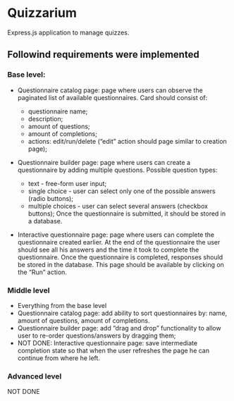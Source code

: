 # Quizzarium

Express.js application to manage quizzes.

## Followind requirements were implemented

### Base level:

* Questionnaire catalog page: page where users can observe the paginated list of
available questionnaires. Card should consist of:
    - questionnaire name;
    - description;
    - amount of questions;
    - amount of completions;
    - actions: edit/run/delete (“edit” action should page similar to creation page);

* Questionnaire builder page: page where users can create a questionnaire by adding
multiple questions.
    Possible question types:
    - text - free-form user input;
    - single choice - user can select only one of the possible answers (radio buttons);
    - multiple choices - user can select several answers (checkbox buttons);
    Once the questionnaire is submitted, it should be stored in a database.

* Interactive questionnaire page: page where users can complete the questionnaire
created earlier. At the end of the questionnaire the user should see all his answers and
the time it took to complete the questionnaire. Once the questionnaire is completed,
responses should be stored in the database. This page should be available by clicking
on the “Run” action.


### Middle level

* Everything from the base level
* Questionnaire catalog page: add ability to sort questionnaires by: name, amount of
questions, amount of completions.
* Questionnaire builder page: add “drag and drop” functionality to allow user to
re-order questions/answers by dragging them;
* NOT DONE: Interactive questionnaire page: save intermediate completion state so that when the
user refreshes the page he can continue from where he left.

### Advanced level
    
NOT DONE
